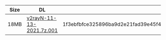|    Size   |     DL  | sha512sum |
|  ---  |  ---  |  ---  |
| 18MB | [v2rayN-11-13-2021.7z.001](https://cdn.jsdelivr.net/gh/googleians/v2rayN@main/v2rayN-11-13-2021.7z.001) | 1f3ebfbfce325896ba9d2e21fad39e45f472364e57c917d400e6df3b8913f6fdfed1b012fe49837d630ec4db381e4881d57b282578994a2163be431356ab0c7b |

